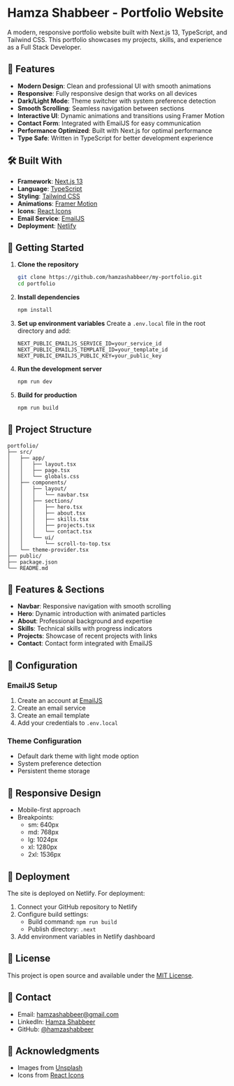 # Hamza Shabbeer - Portfolio Website

A modern, responsive portfolio website built with Next.js 13, TypeScript, and Tailwind CSS. This portfolio showcases my projects, skills, and experience as a Full Stack Developer.

## 🌟 Features

- **Modern Design**: Clean and professional UI with smooth animations
- **Responsive**: Fully responsive design that works on all devices
- **Dark/Light Mode**: Theme switcher with system preference detection
- **Smooth Scrolling**: Seamless navigation between sections
- **Interactive UI**: Dynamic animations and transitions using Framer Motion
- **Contact Form**: Integrated with EmailJS for easy communication
- **Performance Optimized**: Built with Next.js for optimal performance
- **Type Safe**: Written in TypeScript for better development experience

## 🛠️ Built With

- **Framework**: [Next.js 13](https://nextjs.org/)
- **Language**: [TypeScript](https://www.typescriptlang.org/)
- **Styling**: [Tailwind CSS](https://tailwindcss.com/)
- **Animations**: [Framer Motion](https://www.framer.com/motion/)
- **Icons**: [React Icons](https://react-icons.github.io/react-icons/)
- **Email Service**: [EmailJS](https://www.emailjs.com/)
- **Deployment**: [Netlify](https://www.netlify.com/)

## 🚀 Getting Started

1. **Clone the repository**
   ```bash
   git clone https://github.com/hamzashabbeer/my-portfolio.git
   cd portfolio
   ```

2. **Install dependencies**
   ```bash
   npm install
   ```

3. **Set up environment variables**
   Create a `.env.local` file in the root directory and add:
   ```env
   NEXT_PUBLIC_EMAILJS_SERVICE_ID=your_service_id
   NEXT_PUBLIC_EMAILJS_TEMPLATE_ID=your_template_id
   NEXT_PUBLIC_EMAILJS_PUBLIC_KEY=your_public_key
   ```

4. **Run the development server**
   ```bash
   npm run dev
   ```

5. **Build for production**
   ```bash
   npm run build
   ```

## 📂 Project Structure

```
portfolio/
├── src/
│   ├── app/
│   │   ├── layout.tsx
│   │   ├── page.tsx
│   │   └── globals.css
│   ├── components/
│   │   ├── layout/
│   │   │   └── navbar.tsx
│   │   ├── sections/
│   │   │   ├── hero.tsx
│   │   │   ├── about.tsx
│   │   │   ├── skills.tsx
│   │   │   ├── projects.tsx
│   │   │   └── contact.tsx
│   │   └── ui/
│   │       └── scroll-to-top.tsx
│   └── theme-provider.tsx
├── public/
├── package.json
└── README.md
```

## 🎨 Features & Sections

- **Navbar**: Responsive navigation with smooth scrolling
- **Hero**: Dynamic introduction with animated particles
- **About**: Professional background and expertise
- **Skills**: Technical skills with progress indicators
- **Projects**: Showcase of recent projects with links
- **Contact**: Contact form integrated with EmailJS

## 🔧 Configuration

### EmailJS Setup
1. Create an account at [EmailJS](https://www.emailjs.com/)
2. Create an email service
3. Create an email template
4. Add your credentials to `.env.local`

### Theme Configuration
- Default dark theme with light mode option
- System preference detection
- Persistent theme storage

## 📱 Responsive Design

- Mobile-first approach
- Breakpoints:
  - sm: 640px
  - md: 768px
  - lg: 1024px
  - xl: 1280px
  - 2xl: 1536px

## 🚀 Deployment

The site is deployed on Netlify. For deployment:

1. Connect your GitHub repository to Netlify
2. Configure build settings:
   - Build command: `npm run build`
   - Publish directory: `.next`
3. Add environment variables in Netlify dashboard

## 📄 License

This project is open source and available under the [MIT License](LICENSE).

## 📧 Contact

- Email: hamzashabbeer@gmail.com
- LinkedIn: [Hamza Shabbeer](https://linkedin.com/in/hamza-shabbeer)
- GitHub: [@hamzashabbeer](https://github.com/hamzashabbeer)

## 🙏 Acknowledgments

- Images from [Unsplash](https://unsplash.com/)
- Icons from [React Icons](https://react-icons.github.io/react-icons/)
